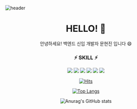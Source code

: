 ![header](https://capsule-render.vercel.app/api?type=egg&color=auto&height=200&section=header&text=MOON%20HYUNJIN&fontSize=90)


<div align=center>
<h1> HELLO! 👋 </h1>
안녕하세요! 백엔드 신입 개발자 문현진 입니다 😄 

<!--
**zeromoonsgs/zeromoonsgs** is a ✨ _special_ ✨ repository because its `README.md` (this file) appears on your GitHub profile.

Here are some ideas to get you started:

- 🔭 I’m currently working on ...
- 🌱 I’m currently learning ...
- 👯 I’m looking to collaborate on ...
- 🤔 I’m looking for help with ...
- 💬 Ask me about ...
- 📫 How to reach me: ...
- 😄 Pronouns: ...
- ⚡ Fun fact: ...
-->

 <h3>⚡ SKILL ⚡</h3>

<img src="https://img.shields.io/badge/JAVA-61DAFB?style=flat-square&logo=Java&logoColor=white"/> 
 <img src="https://img.shields.io/badge/JavaScript-F7DF1E?style=flat-square&logo=JavaScript&logoColor=white"/>  
 <img src="https://img.shields.io/badge/Spring-6DB33F?style=flat-square&logo=Spring&logoColor=white"/>  
 <img src="https://img.shields.io/badge/Json-000000?style=flat-square&logo=Json&logoColor=white"/> 
 <img src="https://img.shields.io/badge/jQuery-0769AD?style=flat-square&logo=jQuery&logoColor=white"/> 
 <img src="https://img.shields.io/badge/MySQL-4479A1?style=flat-square&logo=MySQL&logoColor=white"/>
 
 
 
 
[![Hits](https://hits.seeyoufarm.com/api/count/incr/badge.svg?url=https%3A%2F%2Fgithub.com%2Fzeromoonsgs&count_bg=%2329475C&title_bg=%234FC7D9&icon=&icon_color=%23E7E7E7&title=hits&edge_flat=false)](https://hits.seeyoufarm.com)
 
 
 
 
[![Top Langs](https://github-readme-stats.vercel.app/api/top-langs/?username=zeromoonsgs&layout=compact)](https://github.com/zeromoonsgs/github-readme-stats)

![Anurag's GitHub stats](https://github-readme-stats.vercel.app/api?username=zeromoonsgs&show_icons=true&theme=dracula)


</div>
 
